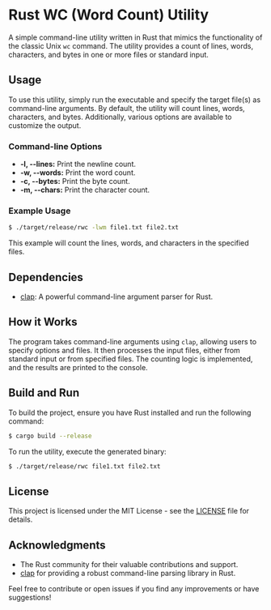 # Rust WC (Word Count) Utility

A simple command-line utility written in Rust that mimics the functionality of the classic Unix `wc` command. The utility provides a count of lines, words, characters, and bytes in one or more files or standard input.

## Usage
To use this utility, simply run the executable and specify the target file(s) as command-line arguments. By default, the utility will count lines, words, characters, and bytes. Additionally, various options are available to customize the output.

### Command-line Options
- **-l, --lines:** Print the newline count.
- **-w, --words:** Print the word count.
- **-c, --bytes:** Print the byte count.
- **-m, --chars:** Print the character count.

### Example Usage
```bash
$ ./target/release/rwc -lwm file1.txt file2.txt
```

This example will count the lines, words, and characters in the specified files.

## Dependencies

- [clap](https://docs.rs/clap): A powerful command-line argument parser for Rust.

## How it Works

The program takes command-line arguments using `clap`, allowing users to specify options and files. It then processes the input files, either from standard input or from specified files. The counting logic is implemented, and the results are printed to the console.

## Build and Run

To build the project, ensure you have Rust installed and run the following command:

```bash
$ cargo build --release
```

To run the utility, execute the generated binary:

```bash
$ ./target/release/rwc file1.txt file2.txt
```

## License

This project is licensed under the MIT License - see the [LICENSE](LICENSE.md) file for details.

## Acknowledgments

- The Rust community for their valuable contributions and support.
- [clap](https://docs.rs/clap) for providing a robust command-line parsing library in Rust.

Feel free to contribute or open issues if you find any improvements or have suggestions!